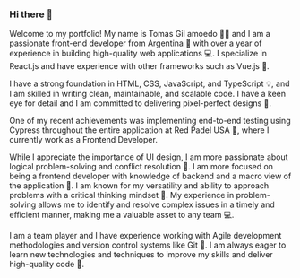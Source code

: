 ### Hi there 👋

Welcome to my portfolio! My name is Tomas Gil amoedo 👨‍💻 and I am a passionate front-end developer from Argentina 🚀 with over a year of experience in building high-quality web applications 💻. I specialize in React.js and have experience with other frameworks such as Vue.js 🎨.

I have a strong foundation in HTML, CSS, JavaScript, and TypeScript 💡, and I am skilled in writing clean, maintainable, and scalable code. I have a keen eye for detail and I am committed to delivering pixel-perfect designs 🧐.

One of my recent achievements was implementing end-to-end testing using Cypress throughout the entire application at Red Padel USA 🔎, where I currently work as a Frontend Developer.

While I appreciate the importance of UI design, I am more passionate about logical problem-solving and conflict resolution 🤔. I am more focused on being a frontend developer with knowledge of backend and a macro view of the application 🤝. I am known for my versatility and ability to approach problems with a critical thinking mindset 🚀. My experience in problem-solving allows me to identify and resolve complex issues in a timely and efficient manner, making me a valuable asset to any team 💻.

I am a team player and I have experience working with Agile development methodologies and version control systems like Git 🔎. I am always eager to learn new technologies and techniques to improve my skills and deliver high-quality code 🔎.
